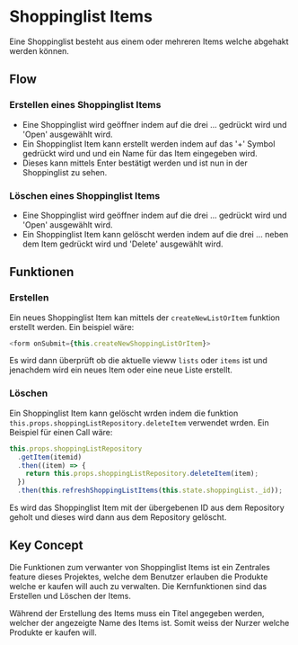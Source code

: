 # Shoppinglist Items

Eine Shoppinglist besteht aus einem oder mehreren Items welche abgehakt werden können.

## Flow

### Erstellen eines Shoppinglist Items

- Eine Shoppinglist wird geöffner indem auf die drei ... gedrückt wird und 'Open' ausgewählt wird.
- Ein Shoppinglist Item kann erstellt werden indem auf das '+' Symbol gedrückt wird und und ein Name für das Item eingegeben wird.
- Dieses kann mittels Enter bestätigt werden und ist nun in der Shoppinglist zu sehen.

### Löschen eines Shoppinglist Items

- Eine Shoppinglist wird geöffner indem auf die drei ... gedrückt wird und 'Open' ausgewählt wird.
- Ein Shoppinglist Item kann gelöscht werden indem auf die drei ... neben dem Item gedrückt wird und 'Delete' ausgewählt wird.

## Funktionen

### Erstellen

Ein neues Shoppinglist Item kan mittels der `createNewListOrItem` funktion erstellt werden. Ein beispiel wäre:

```js
<form onSubmit={this.createNewShoppingListOrItem}>
```

Es wird dann überprüft ob die aktuelle vieww `lists` oder `items` ist und jenachdem wird ein neues Item oder eine neue Liste erstellt.

### Löschen

Ein Shoppinglist Item kann gelöscht wrden indem die funktion `this.props.shoppingListRepository.deleteItem` verwendet wrden.
Ein Beispiel für einen Call wäre:

```js
this.props.shoppingListRepository
  .getItem(itemid)
  .then((item) => {
    return this.props.shoppingListRepository.deleteItem(item);
  })
  .then(this.refreshShoppingListItems(this.state.shoppingList._id));
```

Es wird das Shoppinglist Item mit der übergebenen ID aus dem Repository geholt und dieses wird dann aus dem Repository gelöscht.

## Key Concept

Die Funktionen zum verwanter von Shoppinglist Items ist ein Zentrales feature dieses Projektes, welche dem Benutzer erlauben die Produkte welche er kaufen will auch zu verwalten. Die Kernfunktionen sind das Erstellen und Löschen der Items.

Während der Erstellung des Items muss ein Titel angegeben werden, welcher der angezeigte Name des Items ist. Somit weiss der Nurzer welche Produkte er kaufen will.
